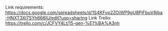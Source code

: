 Link requirements: https://docs.google.com/spreadsheets/d/1S4KFvp2ZOiWP9gU8PjFbuV8jba-HNXT3Xl7SYh666lU/edit?usp=sharing
Link Trello: https://trello.com/c/JCFVY4Lt/15-gen-%E1%BA%A3nh